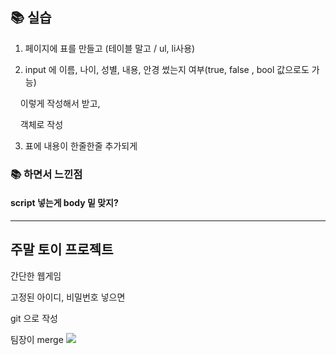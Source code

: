 

## 📚 실습

  

1. 페이지에 표를 만들고 (테이블 말고 / ul, li사용)

2. input 에 이름, 나이, 성별, 내용, 안경 썼는지 여부(true, false , bool 값으로도 가능)

    이렇게 작성해서 받고,

    객체로 작성

3. 표에 내용이 한줄한줄 추가되게


### 📚 하면서 느낀점 

#### script 넣는게 body 밑 맞지? 


--- 

## 주말 토이 프로젝트 

간단한 웹게임 

고정된 아이디, 비밀번호 넣으면 

git 으로 작성 

팀장이 merge 
![](https://i.imgur.com/Eer2eSu.png)



